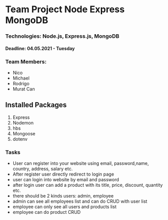 # Team Project Node Express MongoDB

### Technologies: Node.js, Express.js, MongoDB
#### Deadline: 04.05.2021 - Tuesday

### Team Members:
* Nico
* Michael
* Rodrigo
* Murat Can

## Installed Packages
1. Express
2. Nodemon
3. hbs
4. Mongoose
5. dotenv

### Tasks
- User can register into your website using email, password,name, country, address, salary etc.
- After register user directly redirect to login page
- user can login into website by email and password
- after login user can add a product with its title, price, discount, quantity etc.
- there should be 2 kinds users: admin, employee
- admin can see all employees list and can do CRUD with user list
- employee can only see all users and products list
- employee can do product CRUD
